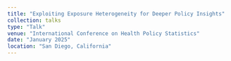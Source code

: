 ```yaml
---
title: "Exploiting Exposure Heterogeneity for Deeper Policy Insights"
collection: talks
type: "Talk"
venue: "International Conference on Health Policy Statistics"
date: "January 2025"
location: "San Diego, California"
---
```

